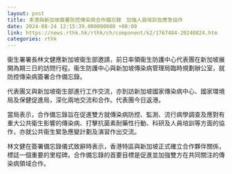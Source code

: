 ```yaml
---
layout: post
title: 本港與新加坡簽署防控傳染病合作備忘錄　加強人員培訓及應急協作
date: 2024-08-24 12:15:39.000000000 +08:00
link: https://news.rthk.hk/rthk/ch/component/k2/1767484-20240824.htm
categories: rthk
---
```


衞生署署長林文健​應新加坡衛生部邀請，前日率領衞生防護中心代表團在新加坡展開為期三日的訪問行程。衞生防護中心與新加坡傳染病管理局臨時規劃辦公室，就防控傳染病簽署合作備忘錄。

代表團又與新加坡衛生部進行工作交流，亦到訪新加坡國家傳染病中心、國家環境局及保健促進局，深化兩地交流和合作。代表團今日返港。

當局表示，合作備忘錄旨在促進雙方就傳染病防控、監測、流行病學調查及應對有重大公共衛生影響的傳染病、打擊抗菌素耐藥性行動、科研及人員培訓等方面的協作，亦就公共衞生緊急應變計劃及演習作出交流。

林文健在簽署備忘錄儀式致辭時表示，香港特區與新加坡正式確立合作夥伴關係，標誌一個重要的里程碑。合作備忘錄的首要目標是促進並加強雙方在共同關注的傳染病領域合作。

